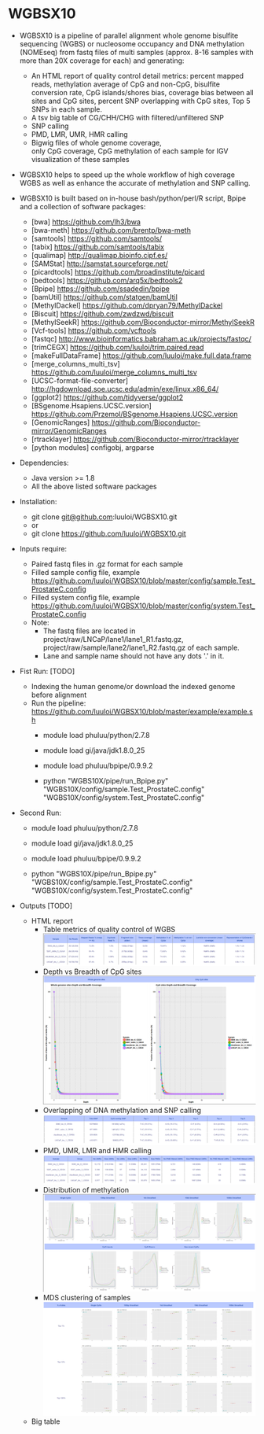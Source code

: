 # WGBSX10

* WGBSX10 is a pipeline of parallel alignment whole genome bisulfite sequencing (WGBS) or nucleosome occupancy and DNA methylation (NOMEseq) from fastq files of multi samples (approx. 8-16 samples with more than 20X coverage for each) and generating:
  * An HTML report of quality control detail metrics: percent mapped reads, methylation average of CpG and non-CpG, bisulfite conversion rate, CpG islands/shores bias, coverage bias between all sites and CpG sites, percent SNP overlapping with CpG sites, Top 5 SNPs in each sample.
  * A tsv big table of CG/CHH/CHG with filtered/unfiltered SNP
  * SNP calling
  * PMD, LMR, UMR, HMR calling 
  * Bigwig files of whole genome coverage, only CpG coverage, CpG methylation of each sample for IGV visualization
of these samples

* WGBSX10 helps to speed up the whole workflow of high coverage WGBS as well as enhance the accurate of methylation and SNP calling.

* WGBSX10 is built based on in-house bash/python/perl/R script, Bpipe and a collection of software packages:
  * [bwa]          https://github.com/lh3/bwa
  * [bwa-meth]     https://github.com/brentp/bwa-meth
  * [samtools]     https://github.com/samtools/
  * [tabix]        https://github.com/samtools/tabix
  * [qualimap]     http://qualimap.bioinfo.cipf.es/
  * [SAMStat]      http://samstat.sourceforge.net/
  * [picardtools]  https://github.com/broadinstitute/picard
  * [bedtools]     https://github.com/arq5x/bedtools2
  * [Bpipe]        https://github.com/ssadedin/bpipe
  * [bamUtil]      https://github.com/statgen/bamUtil
  * [MethylDackel] https://github.com/dpryan79/MethylDackel
  * [Biscuit]      https://github.com/zwdzwd/biscuit
  * [MethylSeekR]  https://github.com/Bioconductor-mirror/MethylSeekR
  * [Vcf-tools]    https://github.com/vcftools
  * [fastqc]       http://www.bioinformatics.babraham.ac.uk/projects/fastqc/
  * [trimCEGX]     https://github.com/luuloi/trim.paired.read
  * [makeFullDataFrame] https://github.com/luuloi/make.full.data.frame
  * [merge_columns_multi_tsv] https://github.com/luuloi/merge_columns_multi_tsv
  * [UCSC-format-file-converter]  http://hgdownload.soe.ucsc.edu/admin/exe/linux.x86_64/
  * [ggplot2]      https://github.com/tidyverse/ggplot2
  * [BSgenome.Hsapiens.UCSC.version]  https://github.com/Przemol/BSgenome.Hsapiens.UCSC.version
  * [GenomicRanges]  https://github.com/Bioconductor-mirror/GenomicRanges
  * [rtracklayer]    https://github.com/Bioconductor-mirror/rtracklayer
  * [python modules] configobj, argparse
  
* Dependencies:
  * Java version >= 1.8
  * All the above listed software packages

* Installation:
  * git clone git@github.com:luuloi/WGBSX10.git
  * or
  * git clone https://github.com/luuloi/WGBSX10.git
  
* Inputs require: 
  * Paired fastq files in .gz format for each sample
  * Filled sample config file, example https://github.com/luuloi/WGBSX10/blob/master/config/sample.Test_ProstateC.config
  * Filled system config file, example https://github.com/luuloi/WGBSX10/blob/master/config/system.Test_ProstateC.config
  * Note: 
       * The fastq files are located in project/raw/LNCaP/lane1/lane1_R1.fastq.gz,                                          project/raw/sample/lane2/lane1_R2.fastq.gz of each sample.
       * Lane and sample name should not have any dots '.' in it.
                                       
* Fist Run: [TODO]
  * Indexing the human genome/or download the indexed genome before alignment
  * Run the pipeline: https://github.com/luuloi/WGBSX10/blob/master/example/example.sh
    * module load phuluu/python/2.7.8
    * module load gi/java/jdk1.8.0_25
    * module load phuluu/bpipe/0.9.9.2

    * python  "WGBS10X/pipe/run_Bpipe.py"  "WGBS10X/config/sample.Test_ProstateC.config"                                "WGBS10X/config/system.Test_ProstateC.config"

* Second Run:
    * module load phuluu/python/2.7.8
    * module load gi/java/jdk1.8.0_25
    * module load phuluu/bpipe/0.9.9.2

    * python  "WGBS10X/pipe/run_Bpipe.py"  "WGBS10X/config/sample.Test_ProstateC.config"                                "WGBS10X/config/system.Test_ProstateC.config"

* Outputs [TODO]
  * HTML report
    * Table metrics of quality control of WGBS ![optional caption text](example/figures/metrics.png)
    * Depth vs Breadth of CpG sites ![optional caption text](example/figures/depth.png)
    * Overlapping of DNA methylation and SNP calling ![optional caption text](example/figures/snp.png)
    * PMD, UMR, LMR and HMR calling ![optional caption text](example/figures/methylSeekR.png)
    * Distribution of methylation ![optional caption text](example/figures/distribution.png)
    * MDS clustering of samples ![optional caption text](example/figures/mds.png)
  * Big table
